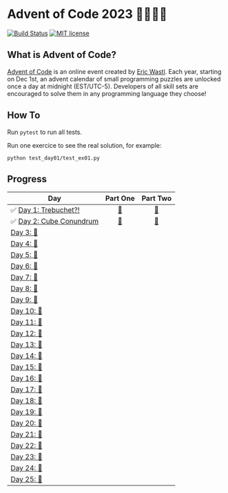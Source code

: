 # Advent of Code 2023 🎄👨‍💻🎄

[![Build Status](https://github.com/anxodio/aoc2023/workflows/build/badge.svg)](https://github.com/anxodio/aoc2023/actions)
[![MIT license](https://img.shields.io/badge/License-MIT-blue.svg)](https://opensource.org/licenses/MIT)

## What is Advent of Code?

[Advent of Code](http://adventofcode.com) is an online event created by [Eric Wastl](https://twitter.com/ericwastl). Each year, starting on Dec 1st, an advent calendar of small programming puzzles are unlocked once a day at midnight (EST/UTC-5). Developers of all skill sets are encouraged to solve them in any programming language they choose!

## How To

Run `pytest` to run all tests.

Run one exercice to see the real solution, for example:

```
python test_day01/test_ex01.py
```

## Progress

| Day                                                                                              |                                  Part One                                  |                                  Part Two                                  |
| ------------------------------------------------------------------------------------------------ | :------------------------------------------------------------------------: | :------------------------------------------------------------------------: |
| ✅ [Day 1: Trebuchet?!](https://github.com/anxodio/aoc2023/tree/main/test_day01/exercise.txt)    | [🌟](https://github.com/anxodio/aoc2023/tree/main/test_day01/test_ex01.py) | [🌟](https://github.com/anxodio/aoc2023/tree/main/test_day01/test_ex02.py) |
| ✅ [Day 2: Cube Conundrum](https://github.com/anxodio/aoc2023/tree/main/test_day02/exercise.txt) | [🌟](https://github.com/anxodio/aoc2023/tree/main/test_day02/test_ex03.py) | [🌟](https://github.com/anxodio/aoc2023/tree/main/test_day02/test_ex04.py) |
| [Day 3: 🚧 ]()                                                                                   |                                                                            |                                                                            |
| [Day 4: 🚧 ]()                                                                                   |                                                                            |                                                                            |
| [Day 5: 🚧 ]()                                                                                   |                                                                            |                                                                            |
| [Day 6: 🚧 ]()                                                                                   |                                                                            |                                                                            |
| [Day 7: 🚧 ]()                                                                                   |                                                                            |                                                                            |
| [Day 8: 🚧 ]()                                                                                   |                                                                            |                                                                            |
| [Day 9: 🚧 ]()                                                                                   |                                                                            |                                                                            |
| [Day 10: 🚧 ]()                                                                                  |                                                                            |                                                                            |
| [Day 11: 🚧 ]()                                                                                  |                                                                            |                                                                            |
| [Day 12: 🚧 ]()                                                                                  |                                                                            |                                                                            |
| [Day 13: 🚧 ]()                                                                                  |                                                                            |                                                                            |
| [Day 14: 🚧 ]()                                                                                  |                                                                            |                                                                            |
| [Day 15: 🚧 ]()                                                                                  |                                                                            |                                                                            |
| [Day 16: 🚧 ]()                                                                                  |                                                                            |                                                                            |
| [Day 17: 🚧 ]()                                                                                  |                                                                            |                                                                            |
| [Day 18: 🚧 ]()                                                                                  |                                                                            |                                                                            |
| [Day 19: 🚧 ]()                                                                                  |                                                                            |                                                                            |
| [Day 20: 🚧 ]()                                                                                  |                                                                            |                                                                            |
| [Day 21: 🚧 ]()                                                                                  |                                                                            |                                                                            |
| [Day 22: 🚧 ]()                                                                                  |                                                                            |                                                                            |
| [Day 23: 🚧 ]()                                                                                  |                                                                            |                                                                            |
| [Day 24: 🚧 ]()                                                                                  |                                                                            |                                                                            |
| [Day 25: 🚧 ]()                                                                                  |                                                                            |                                                                            |
